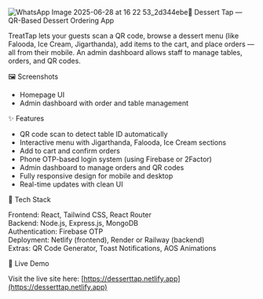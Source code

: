 ![WhatsApp Image 2025-06-28 at 16 22 53_2d344ebe](https://github.com/user-attachments/assets/91734e08-d3c7-443e-a20f-5ea4d053d78d)🍨 Dessert Tap — QR-Based Dessert Ordering App

TreatTap lets your guests scan a QR code, browse a dessert menu (like Falooda, Ice Cream, Jigarthanda), add items to the cart, and place orders — all from their mobile. An admin dashboard allows staff to manage tables, orders, and QR codes.


🖼️ Screenshots

- Homepage UI  
- Admin dashboard with order and table management 


✨ Features

- QR code scan to detect table ID automatically
- Interactive menu with Jigarthanda, Falooda, Ice Cream sections
- Add to cart and confirm orders
- Phone OTP-based login system (using Firebase or 2Factor)
- Admin dashboard to manage orders and QR codes
- Fully responsive design for mobile and desktop
- Real-time updates with clean UI


🧰 Tech Stack

Frontend: React, Tailwind CSS, React Router  
Backend: Node.js, Express.js, MongoDB  
Authentication: Firebase OTP  
Deployment: Netlify (frontend), Render or Railway (backend)  
Extras: QR Code Generator, Toast Notifications, AOS Animations

 🚀 Live Demo

Visit the live site here: [https://desserttap.netlify.app](https://desserttap.netlify.app)

